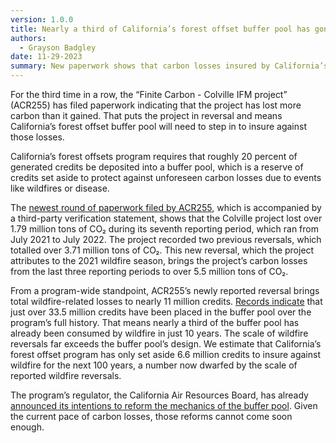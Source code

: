 ```yaml
---
version: 1.0.0
title: Nearly a third of California’s forest offset buffer pool has gone up in smoke
authors:
  - Grayson Badgley
date: 11-29-2023
summary: New paperwork shows that carbon losses insured by California’s forest offset buffer pool are higher than previously estimated.
---
```


For the third time in a row, the “Finite Carbon - Colville IFM project” (ACR255) has filed paperwork indicating that the project has lost more carbon than it gained. That puts the project in reversal and means California’s forest offset buffer pool will need to step in to insure against those losses.

California’s forest offsets program requires that roughly 20 percent of generated credits be deposited into a buffer pool, which is a reserve of credits set aside to protect against unforeseen carbon losses due to events like wildfires or disease.

The [newest round of paperwork filed by ACR255](https://acr2.apx.com/mymodule/reg/TabDocuments.asp?r=111&ad=Prpt&act=update&type=PRO&aProj=pub&tablename=doc&id1=255), which is accompanied by a third-party verification statement, shows that the Colville project lost over 1.79 million tons of CO₂ during its seventh reporting period, which ran from July 2021 to July 2022. The project recorded two previous reversals, which totalled over 3.71 million tons of CO₂. This new reversal, which the project attributes to the 2021 wildfire season, brings the project’s carbon losses from the last three reporting periods to over 5.5 million tons of CO₂.

From a program-wide standpoint, ACR255’s newly reported reversal brings total wildfire-related losses to nearly 11 million credits. [Records indicate](https://ww2.arb.ca.gov/resources/documents/arb-offset-credit-issuance-table) that just over 33.5 million credits have been placed in the buffer pool over the program’s full history. That means nearly a third of the buffer pool has already been consumed by wildfire in just 10 years. The scale of wildfire reversals far exceeds the buffer pool’s design. We estimate that California’s forest offset program has only set aside 6.6 million credits to insure against wildfire for the next 100 years, a number now dwarfed by the scale of reported wildfire reversals.

The program’s regulator, the California Air Resources Board, has already [announced its intentions to reform the mechanics of the buffer pool](https://ww2.arb.ca.gov/resources/documents/us-forest-offset-workshop-presentations-november-2022). Given the current pace of carbon losses, those reforms cannot come soon enough.
